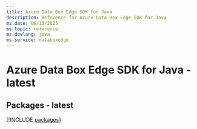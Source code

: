 ```yaml
---
title: Azure Data Box Edge SDK for Java
description: Reference for Azure Data Box Edge SDK for Java
ms.date: 06/10/2025
ms.topic: reference
ms.devlang: java
ms.service: databoxedge
---
```

# Azure Data Box Edge SDK for Java - latest
## Packages - latest
[!INCLUDE [packages](data-box-edge-index.md)]